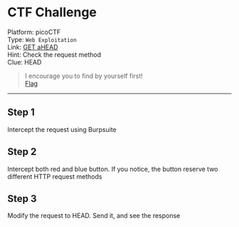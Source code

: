 # CTF Challenge

Platform: picoCTF </br>
Type: `Web Exploitation` </br>
Link: [GET aHEAD](https://play.picoctf.org/practice/challenge/132?category=1&page=1) </br>
Hint: Check the request method </br>
Clue: HEAD </br>

> I encourage you to find by yourself first! </br>
[Flag](./flag.txt) </br>

---

## Step 1
Intercept the request using Burpsuite </br>

## Step 2
Intercept both red and blue button. If you notice, the button reserve two different HTTP request methods </br>

## Step 3
Modify the request to HEAD. Send it, and see the response </br>
